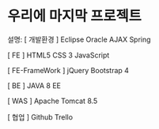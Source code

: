 # 우리에 마지막 프로젝트
설명:
[ 개발환경 ] Eclipse Oracle AJAX Spring

[ FE ] HTML5 CSS 3 JavaScript

[ FE-FrameWork ] jQuery Bootstrap 4

[ BE ] JAVA 8 EE

[ WAS ] Apache Tomcat 8.5

[ 협업 ] Github Trello

